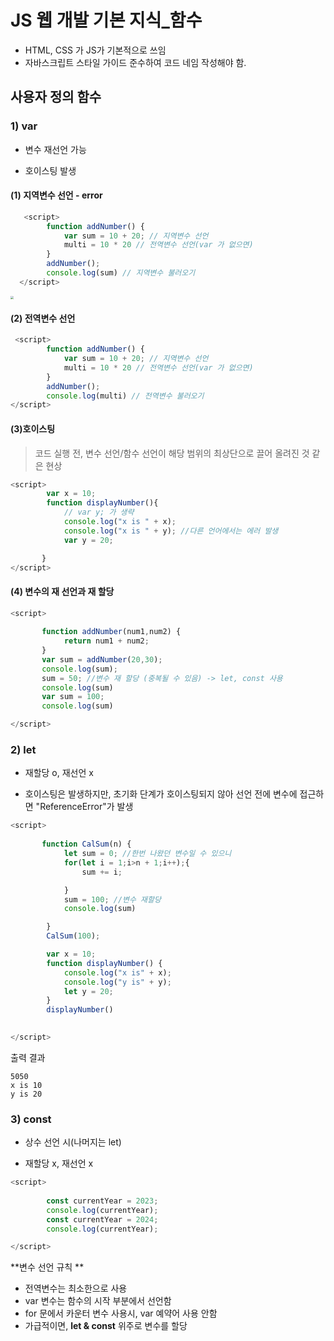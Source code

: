 # JS 웹 개발 기본 지식_함수

- HTML, CSS 가 JS가 기본적으로 쓰임
- 자바스크립트 스타일 가이드 준수하여 코드 네임 작성해야 함.



## 사용자 정의 함수

### 1) var

- 변수 재선언 가능

- 호이스팅 발생

  

#### (1) 지역변수 선언 - error

```javascript
   <script>
        function addNumber() {
            var sum = 10 + 20; // 지역변수 선언 
            multi = 10 * 20 // 전역변수 선언(var 가 없으면)
        }
        addNumber();
        console.log(sum) // 지역변수 불러오기
  </script>
```

<img src="/Users/kimsinwoo/Downloads/js 전역변수 에러 창.png" style="zoom:33%;" />

#### (2) 전역변수 선언

```javascript
 <script>
        function addNumber() {
            var sum = 10 + 20; // 지역변수 선언 
            multi = 10 * 20 // 전역변수 선언(var 가 없으면)
        }
        addNumber();
        console.log(multi) // 전역변수 불러오기
</script>
```



#### (3)호이스팅

> 코드 실행 전, 변수 선언/함수 선언이 해당 범위의 최상단으로 끌어 올려진 것 같은 현상

```javascript
<script>
        var x = 10;
        function displayNumber(){
            // var y; 가 생략
            console.log("x is " + x);
            console.log("x is " + y); //다른 언어에서는 에러 발생
            var y = 20;

       }
</script>
```

#### (4) 변수의 재 선언과 재 할당

```javascript
<script>
       
       function addNumber(num1,num2) {
            return num1 + num2;
       }
       var sum = addNumber(20,30);
       console.log(sum);
       sum = 50; //변수 재 할당 (중복될 수 있음) -> let, const 사용
       console.log(sum)
       var sum = 100;
       console.log(sum)

</script>
```



### 2) let

- 재할당 o, 재선언 x

- 호이스팅은 발생하지만, 초기화 단계가 호이스팅되지 않아 선언 전에 변수에 접근하면 "ReferenceError"가 발생

```javascript
<script>
       
       function CalSum(n) {
            let sum = 0; //한번 나왔던 변수일 수 있으니
            for(let i = 1;i>n + 1;i++);{
                sum += i;

            }
            sum = 100; //변수 재할당
            console.log(sum)

        }
        CalSum(100);

        var x = 10;
        function displayNumber() {
            console.log("x is" + x);
            console.log("y is" + y);
            let y = 20;
        }
        displayNumber()
      

</script>
```

출력 결과

```
5050
x is 10
y is 20
```



### 3) const

- 상수 선언 시(나머지는 let)

- 재할당 x, 재선언 x

```javascript
<script>
        
        const currentYear = 2023;
        console.log(currentYear);
        const currentYear = 2024;
        console.log(currentYear);

</script>
```





**변수 선언 규칙 **

- 전역변수는 최소한으로 사용
- var 변수는 함수의 시작 부분에서 선언함
- for 문에서 카운터 변수 사용시, var 예약어 사용 안함
- 가급적이면, **let & const** 위주로 변수를 할당